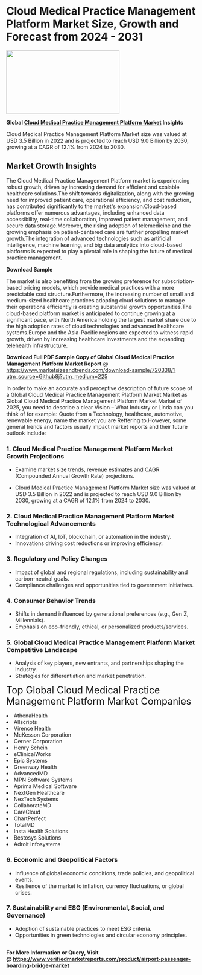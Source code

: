 <H1>Cloud Medical Practice Management Platform Market Size, Growth and Forecast from 2024 - 2031</H1><img class="aligncenter size-medium wp-image-584254" src="https://thirdeyenews.in/wp-content/uploads/2024/09/Global-Market-Research-300x168.jpeg" alt="" width="300" height="168" /><p><strong>Global&nbsp;<a href="https://www.marketsizeandtrends.com/download-sample/720338/?utm_source=Github8j?utm_medium=225">Cloud Medical Practice Management Platform Market</a> Insights</strong></p><p>Cloud Medical Practice Management Platform Market size was valued at USD 3.5 Billion in 2022 and is projected to reach USD 9.0 Billion by 2030, growing at a CAGR of 12.1% from 2024 to 2030.</p><p><h2>Market Growth Insights</h2> <p>The Cloud Medical Practice Management Platform market is experiencing robust growth, driven by increasing demand for efficient and scalable healthcare solutions.The shift towards digitalization, along with the growing need for improved patient care, operational efficiency, and cost reduction, has contributed significantly to the market's expansion.Cloud-based platforms offer numerous advantages, including enhanced data accessibility, real-time collaboration, improved patient management, and secure data storage.Moreover, the rising adoption of telemedicine and the growing emphasis on patient-centered care are further propelling market growth.The integration of advanced technologies such as artificial intelligence, machine learning, and big data analytics into cloud-based platforms is expected to play a pivotal role in shaping the future of medical practice management.</p> <p><strong>Download Sample</strong></p> <p>The market is also benefiting from the growing preference for subscription-based pricing models, which provide medical practices with a more predictable cost structure.Furthermore, the increasing number of small and medium-sized healthcare practices adopting cloud solutions to manage their operations efficiently is creating substantial growth opportunities.The cloud-based platform market is anticipated to continue growing at a significant pace, with North America holding the largest market share due to the high adoption rates of cloud technologies and advanced healthcare systems.Europe and the Asia-Pacific regions are expected to witness rapid growth, driven by increasing healthcare investments and the expanding telehealth infrastructure.</p> <p><span class=""><strong>Download Full PDF Sample Copy of Global Cloud Medical Practice Management Platform Market Report</strong> @ <a href="https://www.marketsizeandtrends.com/download-sample/720338/?utm_source=Github8j?utm_medium=225" target="_blank">https://www.marketsizeandtrends.com/download-sample/720338/?utm_source=Github8j?utm_medium=225</a></span></p><p>In order to make an accurate and perceptive description of future scope of a Global&nbsp;Cloud Medical Practice Management Platform Market Market as Global&nbsp;Cloud Medical Practice Management Platform Market Market of 2025, you need to describe a clear Vision &ndash; What Industry or Linda can you think of for example: Quote from a Technology, healthcare, automotive, renewable energy, name the market you are Reffering to.However, some general trends and factors usually impact market reports and their future outlook include:</p><h3>1.&nbsp;<strong>Cloud Medical Practice Management Platform Market Growth Projections</strong></h3><ul><li>Examine market size trends, revenue estimates and CAGR (Compounded Annual Growth Rate) projections.</li><li><p>Cloud Medical Practice Management Platform Market size was valued at USD 3.5 Billion in 2022 and is projected to reach USD 9.0 Billion by 2030, growing at a CAGR of 12.1% from 2024 to 2030.</p></li></ul><h3>2.&nbsp;<strong>Cloud Medical Practice Management Platform Market Technological Advancements</strong></h3><ul><li>Integration of AI, IoT, blockchain, or automation in the industry.</li><li>Innovations driving cost reductions or improving efficiency.</li></ul><h3>3.&nbsp;<strong>Regulatory and Policy Changes</strong></h3><ul><li>Impact of global and regional regulations, including sustainability and carbon-neutral goals.</li><li>Compliance challenges and opportunities tied to government initiatives.</li></ul><h3>4.&nbsp;<strong>Consumer Behavior Trends</strong></h3><ul><li>Shifts in demand influenced by generational preferences (e.g., Gen Z, Millennials).</li><li>Emphasis on eco-friendly, ethical, or personalized products/services.</li></ul><h3>5.&nbsp;<strong>Global Cloud Medical Practice Management Platform Market Competitive Landscape</strong></h3><ul><li>Analysis of key players, new entrants, and partnerships shaping the industry.</li><li>Strategies for differentiation and market penetration.</li></ul><p data-pm-slice="1 1 []"><span style="color: inherit; font-family: inherit; font-size: 25px;">Top Global Cloud Medical Practice Management Platform Market Companies</span></p><div class="" data-test-id=""><p><li>AthenaHealth</li><li> Allscripts</li><li> Virence Health</li><li> McKesson Corporation</li><li> Cerner Corporation</li><li> Henry Schein</li><li> eClinicalWorks</li><li> Epic Systems</li><li> Greenway Health</li><li> AdvancedMD</li><li> MPN Software Systems</li><li> Aprima Medical Software</li><li> NextGen Healthcare</li><li> NexTech Systems</li><li> CollaborateMD</li><li> CareCloud</li><li> ChartPerfect</li><li> TotalMD</li><li> Insta Health Solutions</li><li> Bestosys Solutions</li><li> Adroit Infosystems</li></p></div><h3>6.&nbsp;<strong>Economic and Geopolitical Factors</strong></h3><ul><li>Influence of global economic conditions, trade policies, and geopolitical events.</li><li>Resilience of the market to inflation, currency fluctuations, or global crises.</li></ul><h3>7.&nbsp;<strong>Sustainability and ESG (Environmental, Social, and Governance)</strong></h3><ul><li>Adoption of sustainable practices to meet ESG criteria.</li><li>Opportunities in green technologies and circular economy principles.</li></ul><h2><strong style="font-size: 14px;">For More Information or Query, Visit @&nbsp;</strong><a style="background-color: #ffffff; font-size: 14px;" href="https://www.marketsizeandtrends.com/report/cloud-medical-practice-management-platform-market/" target="_blank">https://www.verifiedmarketreports.com/product/airport-passenger-boarding-bridge-market</a></h2>